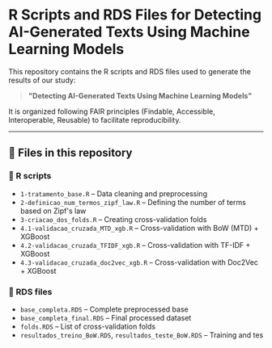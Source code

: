 # R Scripts and RDS Files for Detecting AI-Generated Texts Using Machine Learning Models

This repository contains the R scripts and RDS files used to generate the results of our study:

> **"Detecting AI-Generated Texts Using Machine Learning Models"**

It is organized following FAIR principles (Findable, Accessible, Interoperable, Reusable) to facilitate reproducibility.

---

## 📂 Files in this repository

### 🔧 R scripts
- `1-tratamento_base.R` – Data cleaning and preprocessing
- `2-definicao_num_termos_zipf_law.R` – Defining the number of terms based on Zipf's law
- `3-criacao_dos_folds.R` – Creating cross-validation folds
- `4.1-validacao_cruzada_MTD_xgb.R` – Cross-validation with BoW (MTD) + XGBoost
- `4.2-validacao_cruzada_TFIDF_xgb.R` – Cross-validation with TF-IDF + XGBoost
- `4.3-validacao_cruzada_doc2vec_xgb.R` – Cross-validation with Doc2Vec + XGBoost

### 💾 RDS files
- `base_completa.RDS` – Complete preprocessed base
- `base_completa_final.RDS` – Final processed dataset
- `folds.RDS` – List of cross-validation folds
- `resultados_treino_BoW.RDS`, `resultados_teste_BoW.RDS` – Training and tes
